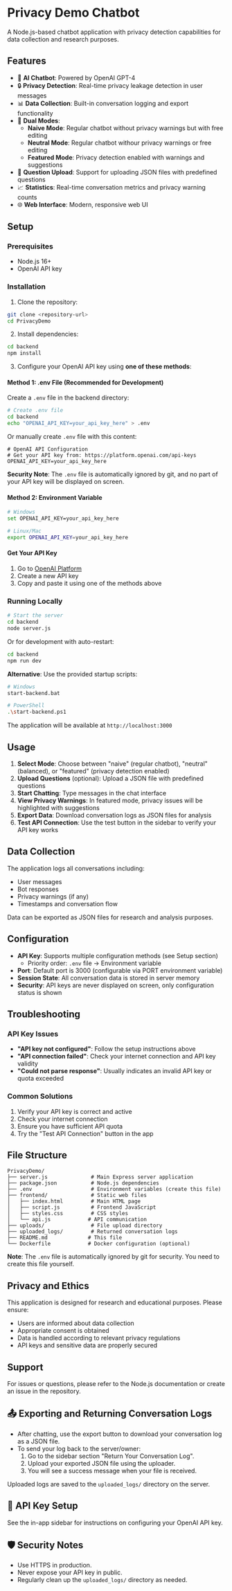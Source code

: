 # Privacy Demo Chatbot

A Node.js-based chatbot application with privacy detection capabilities for data collection and research purposes.

## Features

- 🤖 **AI Chatbot**: Powered by OpenAI GPT-4
- 🔒 **Privacy Detection**: Real-time privacy leakage detection in user messages
- 📊 **Data Collection**: Built-in conversation logging and export functionality
- 🎯 **Dual Modes**: 
  - **Naive Mode**: Regular chatbot without privacy warnings but with free editing
  - **Neutral Mode**: Regular chatbot withour privacy warnings or free editing
  - **Featured Mode**: Privacy detection enabled with warnings and suggestions
- 📁 **Question Upload**: Support for uploading JSON files with predefined questions
- 📈 **Statistics**: Real-time conversation metrics and privacy warning counts
- 🌐 **Web Interface**: Modern, responsive web UI

## Setup

### Prerequisites

- Node.js 16+
- OpenAI API key

### Installation

1. Clone the repository:
```bash
git clone <repository-url>
cd PrivacyDemo
```

2. Install dependencies:
```bash
cd backend
npm install
```

3. Configure your OpenAI API key using **one of these methods**:

#### Method 1: .env File (Recommended for Development)
Create a `.env` file in the backend directory:

```bash
# Create .env file
cd backend
echo "OPENAI_API_KEY=your_api_key_here" > .env
```

Or manually create `.env` file with this content:
```env
# OpenAI API Configuration
# Get your API key from: https://platform.openai.com/api-keys
OPENAI_API_KEY=your_api_key_here
```

**Security Note**: The `.env` file is automatically ignored by git, and no part of your API key will be displayed on screen.

#### Method 2: Environment Variable
```bash
# Windows
set OPENAI_API_KEY=your_api_key_here

# Linux/Mac
export OPENAI_API_KEY=your_api_key_here
```

#### Get Your API Key
1. Go to [OpenAI Platform](https://platform.openai.com/api-keys)
2. Create a new API key
3. Copy and paste it using one of the methods above

### Running Locally

```bash
# Start the server
cd backend
node server.js
```

Or for development with auto-restart:
```bash
cd backend
npm run dev
```

**Alternative**: Use the provided startup scripts:
```bash
# Windows
start-backend.bat

# PowerShell
.\start-backend.ps1
```

The application will be available at `http://localhost:3000`

## Usage

1. **Select Mode**: Choose between "naive" (regular chatbot), "neutral" (balanced), or "featured" (privacy detection enabled)
2. **Upload Questions** (optional): Upload a JSON file with predefined questions
3. **Start Chatting**: Type messages in the chat interface
4. **View Privacy Warnings**: In featured mode, privacy issues will be highlighted with suggestions
5. **Export Data**: Download conversation logs as JSON files for analysis
6. **Test API Connection**: Use the test button in the sidebar to verify your API key works

## Data Collection

The application logs all conversations including:
- User messages
- Bot responses
- Privacy warnings (if any)
- Timestamps and conversation flow

Data can be exported as JSON files for research and analysis purposes.

## Configuration

- **API Key**: Supports multiple configuration methods (see Setup section)
  - Priority order: `.env` file → Environment variable
- **Port**: Default port is 3000 (configurable via PORT environment variable)
- **Session State**: All conversation data is stored in server memory
- **Security**: API keys are never displayed on screen, only configuration status is shown

## Troubleshooting

### API Key Issues
- **"API key not configured"**: Follow the setup instructions above
- **"API connection failed"**: Check your internet connection and API key validity
- **"Could not parse response"**: Usually indicates an invalid API key or quota exceeded

### Common Solutions
1. Verify your API key is correct and active
2. Check your internet connection
3. Ensure you have sufficient API quota
4. Try the "Test API Connection" button in the app

## File Structure

```
PrivacyDemo/
├── server.js              # Main Express server application
├── package.json           # Node.js dependencies
├── .env                   # Environment variables (create this file)
├── frontend/              # Static web files
│   ├── index.html         # Main HTML page
│   ├── script.js          # Frontend JavaScript
│   ├── styles.css         # CSS styles
│   └── api.js            # API communication
├── uploads/               # File upload directory
├── uploaded_logs/         # Returned conversation logs
├── README.md             # This file
└── Dockerfile            # Docker configuration (optional)
```

**Note**: The `.env` file is automatically ignored by git for security. You need to create this file yourself.

## Privacy and Ethics

This application is designed for research and educational purposes. Please ensure:
- Users are informed about data collection
- Appropriate consent is obtained
- Data is handled according to relevant privacy regulations
- API keys and sensitive data are properly secured

## Support

For issues or questions, please refer to the Node.js documentation or create an issue in the repository.

## 📤 Exporting and Returning Conversation Logs

- After chatting, use the export button to download your conversation log as a JSON file.
- To send your log back to the server/owner:
  1. Go to the sidebar section "Return Your Conversation Log".
  2. Upload your exported JSON file using the uploader.
  3. You will see a success message when your file is received.

Uploaded logs are saved to the `uploaded_logs/` directory on the server.

## 🔑 API Key Setup

See the in-app sidebar for instructions on configuring your OpenAI API key.

## 🛡️ Security Notes
- Use HTTPS in production.
- Never expose your API key in public.
- Regularly clean up the `uploaded_logs/` directory as needed. 